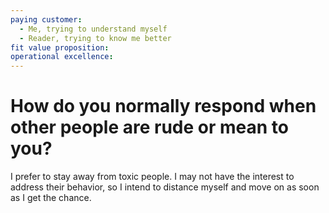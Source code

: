 ```yaml
---
paying customer:
  - Me, trying to understand myself
  - Reader, trying to know me better
fit value proposition: 
operational excellence:
---
```

# How do you normally respond when other people are rude or mean to you?

I prefer to stay away from toxic people. I may not have the interest to address their behavior, so I intend to distance myself and move on as soon as I get the chance.